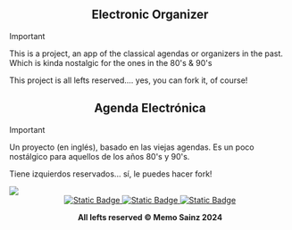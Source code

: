 <div align="center"> 
  
  ## Electronic Organizer </div>

> [!IMPORTANT]
> This is a project, an app of the classical agendas or organizers in the past. Which is kinda nostalgic for the ones in the 80's & 90's
>
> This project is all lefts reserved.... yes, you can fork it, of course!


<div align="center"> 
  
  ## Agenda Electrónica </div>
> [!IMPORTANT]
> Un proyecto (en inglés), basado en las viejas agendas. Es un poco nostálgico para aquellos de los años 80's y 90's.
>
> Tiene izquierdos reservados... sí, le puedes hacer fork!

<img src="https://i.imgur.com/zTvUPZY.png">



<div align="center"> 
<a target="_blank" href="https://github.com/MemoSainz/Portfolio">
<img alt="Static Badge" src="https://img.shields.io/badge/Portfolio-blue?style=for-the-badge&logo=googlechrome&logoColor=%23f8f8ff&logoSize=auto&label=Memo%27s&labelColor=%23304674&color=%2382C2FF">
</a>
<a target="_blank" href="https://www.youtube.com/@tioalex-px">
<img alt="Static Badge" src="https://img.shields.io/badge/Tech%20Cult-blue?style=for-the-badge&logo=youtube&logoColor=%23f8f8ff&logoSize=30&label=Memo's&labelColor=%23ec8f16&color=%2300a86b">
</a>
<a target="_blank" href="https://github.com/MemoSainz/">
<img alt="Static Badge" src="https://img.shields.io/badge/GitHub-blue?style=for-the-badge&logo=github&logoColor=%23f8f8ff&logoSize=30&label=Memo's&labelColor=slateblue&color=gray">
</a>

<br>


<b> All lefts reserved 	&#169; Memo Sainz 2024 </b>
</div>
